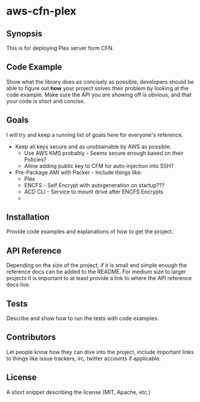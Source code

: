 # aws-cfn-plex
## Synopsis

This is for deploying Plex server form CFN.

## Code Example

Show what the library does as concisely as possible, developers should be able to figure out **how** your project solves their problem by looking at the code example. Make sure the API you are showing off is obvious, and that your code is short and concise.

## Goals

I will try and keep a running list of goals here for everyone's reference.  
- Keep all keys secure and as unobtainable by AWS as possible.
  - Use AWS KMS probably - Seems secure enough based on their Policies?
  - Allow adding public key to CFM for auto-injection into SSH?
- Pre-Package AMI with Packer - Include things like:
  - Plex
  - ENCFS - Self Encrypt with autogeneration on startup???
  - ACD CLI - Service to mount drive after ENCFS Encrypts
  - 

## Installation

Provide code examples and explanations of how to get the project.

## API Reference

Depending on the size of the project, if it is small and simple enough the reference docs can be added to the README. For medium size to larger projects it is important to at least provide a link to where the API reference docs live.

## Tests

Describe and show how to run the tests with code examples.

## Contributors

Let people know how they can dive into the project, include important links to things like issue trackers, irc, twitter accounts if applicable.

## License

A short snippet describing the license (MIT, Apache, etc.)
